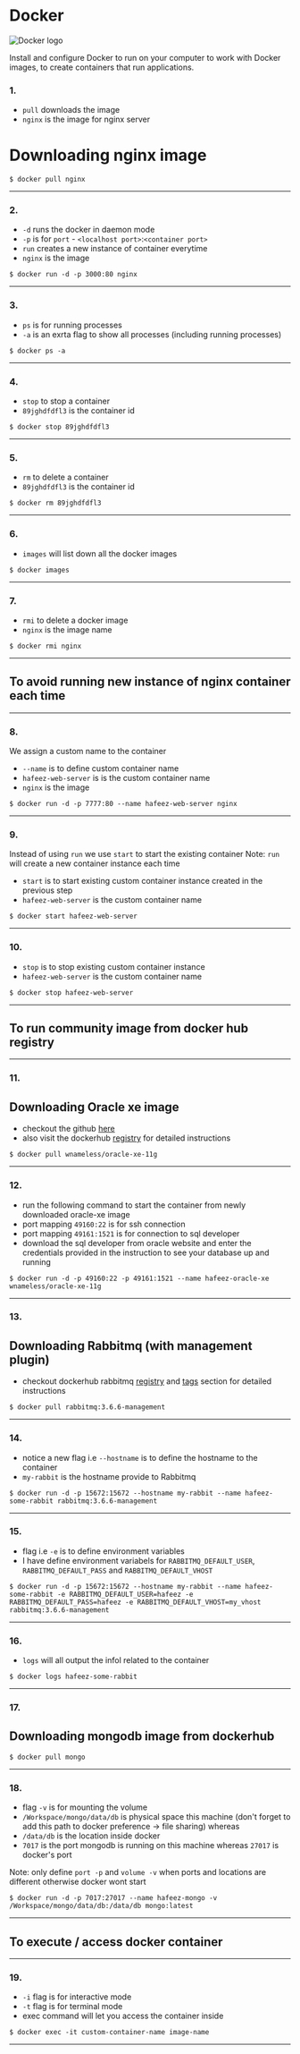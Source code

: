 # Docker

![Docker logo](https://api.lyra-836.appcloud.swisscom.com/static-media/images/buildpack/docker-image.svg)

Install and configure Docker to run on your computer to work with Docker images, to create containers that run applications.

### 1.

+ `pull` downloads the image
+ `nginx` is the image for nginx server

# Downloading nginx image


```
$ docker pull nginx
```

---

### 2.

+ `-d` runs the docker in daemon mode
+ `-p` is for `port` - `<localhost port>`:`<container port>`
+ `run` creates a new instance of container everytime
+ `nginx` is the image


```
$ docker run -d -p 3000:80 nginx
```

---

### 3.

+ `ps` is for running processes
+ `-a` is an exrta flag to show all processes (including running processes)

```
$ docker ps -a
```
---


### 4.

+ `stop` to stop a container
+ `89jghdfdfl3` is the container id

```
$ docker stop 89jghdfdfl3
```
---


### 5.

+ `rm` to delete a container
+ `89jghdfdfl3` is the container id

```
$ docker rm 89jghdfdfl3
```
---

### 6.

+ `images` will list down all the docker images

```
$ docker images
```
---


### 7.

+ `rmi` to delete a docker image
+ `nginx` is the image name

```
$ docker rmi nginx
```
---

## To avoid running new instance of nginx container each time
---

### 8. 

We assign a custom name to the container

+ `--name` is to define custom container name
+ `hafeez-web-server` is is the custom container name
+ `nginx` is the image

```
$ docker run -d -p 7777:80 --name hafeez-web-server nginx
```

---


### 9. 

Instead of using `run` we use `start` to start the existing container
Note: `run` will create a new container instance each time

+ `start` is to start existing custom container instance created in the previous step
+ `hafeez-web-server` is the custom container name

```
$ docker start hafeez-web-server
```

---

### 10.

+ `stop` is to stop existing custom container instance
+ `hafeez-web-server` is the custom container name

```
$ docker stop hafeez-web-server
```

---

## To run community image from docker hub registry
---

### 11. 

## Downloading Oracle xe image

+ checkout the github [here](https://github.com/wnameless/docker-oracle-xe-11g)
+ also visit the dockerhub [registry](https://hub.docker.com/r/wnameless/oracle-xe-11g/) for detailed instructions

```
$ docker pull wnameless/oracle-xe-11g
```

---

### 12. 

+ run the following command to start the container from newly downloaded oracle-xe image
+ port mapping `49160:22` is for ssh connection
+ port mapping `49161:1521` is for connection to sql developer
+ download the sql developer from oracle website and enter the credentials provided in the instruction to see your database up and running

```
$ docker run -d -p 49160:22 -p 49161:1521 --name hafeez-oracle-xe wnameless/oracle-xe-11g
```

---

### 13. 

## Downloading Rabbitmq (with management plugin)

+ checkout dockerhub rabbitmq [registry](https://hub.docker.com/_/rabbitmq/) and [tags](https://hub.docker.com/r/library/rabbitmq/tags/) section for detailed instructions

```
$ docker pull rabbitmq:3.6.6-management
```

---


### 14. 


+ notice a new flag i.e `--hostname` is to define the hostname to the container
+ `my-rabbit` is the hostname provide to Rabbitmq

```
$ docker run -d -p 15672:15672 --hostname my-rabbit --name hafeez-some-rabbit rabbitmq:3.6.6-management
```

---

### 15. 


+ flag i.e `-e` is to define environment variables
+ I have define environment variabels for `RABBITMQ_DEFAULT_USER`, `RABBITMQ_DEFAULT_PASS` and `RABBITMQ_DEFAULT_VHOST`

```
$ docker run -d -p 15672:15672 --hostname my-rabbit --name hafeez-some-rabbit -e RABBITMQ_DEFAULT_USER=hafeez -e RABBITMQ_DEFAULT_PASS=hafeez -e RABBITMQ_DEFAULT_VHOST=my_vhost rabbitmq:3.6.6-management
```

---

### 16. 


+ `logs` will all output the infol related to the container

```
$ docker logs hafeez-some-rabbit

```

---

### 17. 

## Downloading mongodb image from dockerhub


```
$ docker pull mongo

```

---

### 18. 

+ flag `-v` is for mounting the volume
+ `/Workspace/mongo/data/db` is physical space this machine (don't forget to add this path to docker preference -> file sharing) whereas
+ `/data/db` is the location inside docker
+ `7017` is the port mongodb is running on this machine whereas `27017` is docker's port

Note: only define `port -p` and `volume -v` when ports and locations are different otherwise docker wont start

```
$ docker run -d -p 7017:27017 --name hafeez-mongo -v /Workspace/mongo/data/db:/data/db mongo:latest

```

---

## To execute / access docker container
---

### 19. 


+ `-i` flag is for interactive mode
+ `-t` flag is for terminal mode
+ exec command will let you access the container inside

```
$ docker exec -it custom-container-name image-name
```

---




